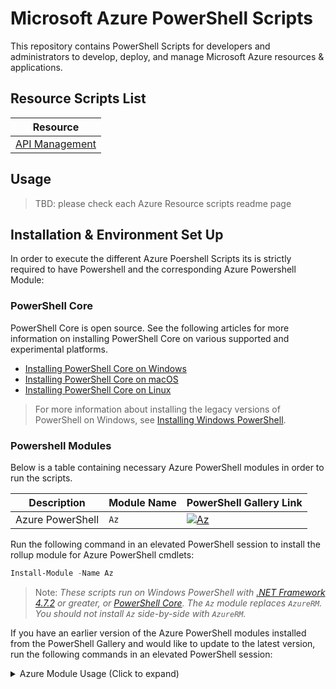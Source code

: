 # Microsoft Azure PowerShell Scripts

This repository contains PowerShell Scripts for developers and administrators to develop, deploy, and manage Microsoft Azure resources & applications.

## Resource Scripts List

| Resource
| ---------------------
| [API Management](powershell-scripts/api-management)

## Usage

> TBD: please check each Azure Resource scripts readme page

## Installation & Environment Set Up

In order to execute the different Azure Poershell Scripts its is strictly required to have Powershell and the corresponding Azure Powershell Module:

### PowerShell Core

PowerShell Core is open source. See the following articles for more information on installing PowerShell Core on various supported and experimental platforms.

- [Installing PowerShell Core on Windows][InstallingPowerShellCoreWindows]
- [Installing PowerShell Core on macOS][InstallingPowerShellCoreMac]
- [Installing PowerShell Core on Linux][InstallingPowerShellCoreLinux]

> For more information about installing the legacy versions of PowerShell on Windows, see [Installing Windows PowerShell][InstallingWindowsPowerShell].

### Powershell Modules

Below is a table containing necessary Azure PowerShell modules in order to run the scripts.

Description       | Module Name  | PowerShell Gallery Link
----------------- | ------------ | -----------------------
Azure PowerShell  | `Az`         | [![Az]][AzGallery]

Run the following command in an elevated PowerShell session to install the rollup module for Azure PowerShell cmdlets:

```powershell
Install-Module -Name Az
```

> Note: *These scripts run on Windows PowerShell with [.NET Framework 4.7.2][DotNetFramework] or greater, or [PowerShell Core][PowerShellCore]. The `Az` module replaces `AzureRM`. You should not install `Az` side-by-side with `AzureRM`.*

If you have an earlier version of the Azure PowerShell modules installed from the PowerShell Gallery and would like to update to the latest version, run the following commands in an elevated PowerShell session:

<details>
  <summary>Azure Module Usage  (Click to expand)</summary>

### Azure Module Usage

#### Log into Azure

To connect to Azure, use the [`Connect-AzAccount`][ConnectAzAccount] cmdlet:

```powershell
# Device Code login - Provides a link to sign into Azure via your web browser
Connect-AzAccount

# Service Principal login - Use a previously created service principal to log in
Connect-AzAccount -ServicePrincipal -ApplicationId 'http://my-app' -Credential $PSCredential -TenantId $TenantId
```

#### Getting and setting your Azure PowerShell session context

A session context persists login information across Azure PowerShell modules and PowerShell instances. To view the context you are using in the current session, which contains the subscription and tenant, use the [`Get-AzContext`][GetAzContext] cmdlet:

```powershell
# Gets the Azure PowerShell context for the current PowerShell session
Get-AzContext

# Lists all available Azure PowerShell contexts in the current PowerShell session
Get-AzContext -ListAvailable
```

For details on Azure PowerShell contexts, see our [persisted credentials guide][PersistedCredentialsGuide].

#### Discovering cmdlets

Use the `Get-Command` cmdlet to discover cmdlets within a specific module, or cmdlets that follow a specific search pattern:

```powershell
# List all cmdlets in the Az.Accounts module
Get-Command -Module Az.Accounts

# List all cmdlets that contain VirtualNetwork
Get-Command -Name '*VirtualNetwork*'

# List all cmdlets that contain VM in the Az.Compute module
Get-Command -Module Az.Compute -Name '*VM*'
```

#### Cmdlet help and examples

To view the help content for a cmdlet, use the `Get-Help` cmdlet:

```powershell
# View the basic help content for Get-AzSubscription
Get-Help -Name Get-AzSubscription

# View the examples for Get-AzSubscription
Get-Help -Name Get-AzSubscription -Examples

# View the full help content for Get-AzSubscription
Get-Help -Name Get-AzSubscription -Full

# View the help content for Get-AzSubscription on https://docs.microsoft.com
Get-Help -Name Get-AzSubscription -Online
```

For detailed instructions on using Azure PowerShell, please refer to the [getting started guide][GettingStartedGuide].

## Learn More

* [Microsoft Azure Documentation][MicrosoftAzureDocs]
* [PowerShell Documentation][PowerShellDocs]

</details>

<!-- References -->

<!-- Powershell Installation -->
[InstallingWindowsPowerShell]: https://docs.microsoft.com/en-gb/powershell/scripting/install/installing-windows-powershell?view=powershell-7
[InstallingPowerShellCoreWindows]: https://docs.microsoft.com/en-gb/powershell/scripting/install/installing-powershell-core-on-windows?view=powershell-7
[InstallingPowerShellCoreMac]: https://docs.microsoft.com/en-gb/powershell/scripting/install/installing-powershell-core-on-macos?view=powershell-7
[InstallingPowerShellCoreLinux]: https://docs.microsoft.com/en-gb/powershell/scripting/install/installing-powershell-core-on-linux?view=powershell-7

<!-- Local -->
[GitHubIssues]: https://github.com/Azure/azure-powershell/issues

[Contributing]: CONTRIBUTING.md

[AzureIcon]: documentation/images/MicrosoftAzure-32px.png
[PowershellIcon]: documentation/images/MicrosoftPowerShellCore-32px.png
[AzurePowerShelModules]: documentation/azure-powershell-modules.md
[DeveloperGuide]: documentation/development-docs/azure-powershell-developer-guide.md

<!-- External -->
[Az]: https://img.shields.io/powershellgallery/v/Az.svg?style=flat-square&label=Az
[AzGallery]: https://www.powershellgallery.com/packages/Az/

[DotNetFramework]: https://dotnet.microsoft.com/download/dotnet-framework-runtime
[PowerShellCore]: https://github.com/PowerShell/PowerShell/releases/latest

[CloudShell]: https://shell.azure.com/powershell
[CloudShellIcon]: https://shell.azure.com/images/launchcloudshell.png "Launch Azure Cloud Shell"

[ContributionGuidelines]: https://azure.github.io/guidelines/
[CodeOfConduct]: https://opensource.microsoft.com/codeofconduct/
[CodeOfConductFaq]: https://opensource.microsoft.com/codeofconduct/faq/
[OpenCodeEmail]: mailto:opencode@microsoft.com

<!-- Docs -->
[MicrosoftAzureDocs]: https://docs.microsoft.com/en-us/azure/
[PowerShellDocs]: https://docs.microsoft.com/en-us/powershell/

[InstallationGuide]: https://docs.microsoft.com/en-us/powershell/azure/install-az-ps
[GettingStartedGuide]: https://docs.microsoft.com/en-us/powershell/azure/get-started-azureps
[PersistedCredentialsGuide]: https://docs.microsoft.com/en-us/powershell/azure/context-persistence

[ConnectAzAccount]: https://docs.microsoft.com/en-us/powershell/module/az.accounts/connect-azaccount
[GetAzContext]: https://docs.microsoft.com/en-us/powershell/module/az.accounts/get-azcontext
[GetAzSubscription]: https://docs.microsoft.com/en-us/powershell/module/az.accounts/get-azsubscription
[SetAzContext]: https://docs.microsoft.com/en-us/powershell/module/az.accounts/set-azcontext
[SendFeedback]: https://docs.microsoft.com/en-us/powershell/module/az.accounts/send-feedback